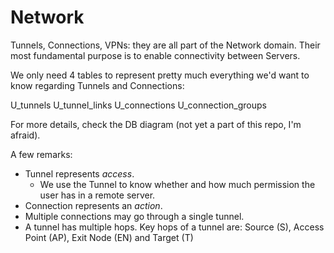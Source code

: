 # Network

Tunnels, Connections, VPNs: they are all part of the Network domain. Their most fundamental purpose is to enable connectivity between Servers.

We only need 4 tables to represent pretty much everything we'd want to know regarding Tunnels and Connections:

U_tunnels
U_tunnel_links
U_connections
U_connection_groups

For more details, check the DB diagram (not yet a part of this repo, I'm afraid).

A few remarks:

- Tunnel represents *access*.
  - We use the Tunnel to know whether and how much permission the user has in a remote server.
- Connection represents an *action*.
- Multiple connections may go through a single tunnel.
- A tunnel has multiple hops. Key hops of a tunnel are: Source (S), Access Point (AP), Exit Node (EN) and Target (T)

